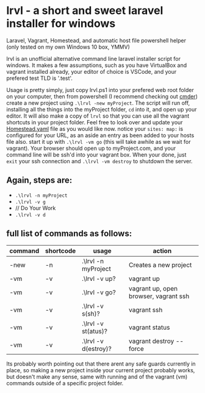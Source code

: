 # lrvl - a short and sweet laravel installer for windows
Laravel, Vagrant, Homestead, and automatic host file powershell helper (only tested on my own Windows 10 box, YMMV)


lrvl is an unofficial alternative command line laravel installer script for windows. It makes a few assumptions, such as you have VirtualBox and vagrant installed already, your editor of choice is VSCode, and your prefered test TLD is '.test'.

Usage is pretty simply, just copy lrvl.ps1 into your prefered web root folder on your computer, then from powershell (I recommend checking out [cmder](http://cmder.net/)) create a new project using `.\lrvl -new myProject`. The script will run off, installing all the things into the myProject folder, `cd` into it, and open up your editor. It will also make a copy of `lrvl` so that you can use all the vagrant shortcuts in your project folder. Feel free to look over and update your [Homestead.yaml](https://laravel.com/docs/5.5/homestead) file as you would like now. notice your ` sites: map: ` is configured for your URL, as an aside an entry as been added to your hosts file also. start it up with `.\lrvl -vm go` (this will take awhile as we wait for vagrant). Your browser should open up to myProject.com, and your command line will be ssh'd into your vagrant box. When your done, just `exit` your ssh connection and `.\lrvl -vm destroy` to shutdown the server.

## Again, steps are:
- `.\lrvl -n myProject`
- `.\lrvl -v g`
- // Do Your Work
- `.\lrvl -v d`

## full list of commands as follows:

| command | shortcode | usage                | action                                |
| ------- | --------- | -------------------- | ------------------------------------- |
| -new    | -n        | .\lrvl -n myProject  | Creates a new project                 |
| -vm     | -v        | .\lrvl -v up?        | vagrant up                            |
| -vm     | -v        | .\lrvl -v go?        | vagrant up, open browser, vagrant ssh |
| -vm     | -v        | .\lrvl -v s(sh)?     | vagrant ssh                           |
| -vm     | -v        | .\lrvl -v st(atus)?  | vagrant status                        |
| -vm     | -v        | .\lrvl -v d(estroy)? | vagrant destroy --force               |

Its probably worth pointing out that there arent any safe guards currently in place, so making a new project inside your current project probably works, but doesn't make any sense, same with running and of the vagrant (vm) commands outside of a specific project folder.
